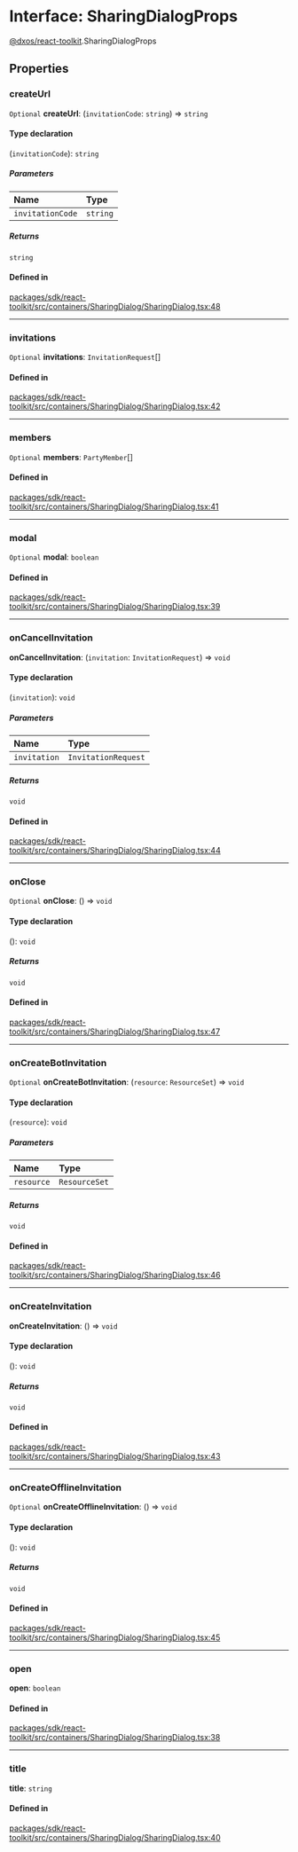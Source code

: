 # Interface: SharingDialogProps

[@dxos/react-toolkit](../modules/dxos_react_toolkit.md).SharingDialogProps

## Properties

### createUrl

 `Optional` **createUrl**: (`invitationCode`: `string`) => `string`

#### Type declaration

(`invitationCode`): `string`

##### Parameters

| Name | Type |
| :------ | :------ |
| `invitationCode` | `string` |

##### Returns

`string`

#### Defined in

[packages/sdk/react-toolkit/src/containers/SharingDialog/SharingDialog.tsx:48](https://github.com/dxos/dxos/blob/main/packages/sdk/react-toolkit/src/containers/SharingDialog/SharingDialog.tsx#L48)

___

### invitations

 `Optional` **invitations**: `InvitationRequest`[]

#### Defined in

[packages/sdk/react-toolkit/src/containers/SharingDialog/SharingDialog.tsx:42](https://github.com/dxos/dxos/blob/main/packages/sdk/react-toolkit/src/containers/SharingDialog/SharingDialog.tsx#L42)

___

### members

 `Optional` **members**: `PartyMember`[]

#### Defined in

[packages/sdk/react-toolkit/src/containers/SharingDialog/SharingDialog.tsx:41](https://github.com/dxos/dxos/blob/main/packages/sdk/react-toolkit/src/containers/SharingDialog/SharingDialog.tsx#L41)

___

### modal

 `Optional` **modal**: `boolean`

#### Defined in

[packages/sdk/react-toolkit/src/containers/SharingDialog/SharingDialog.tsx:39](https://github.com/dxos/dxos/blob/main/packages/sdk/react-toolkit/src/containers/SharingDialog/SharingDialog.tsx#L39)

___

### onCancelInvitation

 **onCancelInvitation**: (`invitation`: `InvitationRequest`) => `void`

#### Type declaration

(`invitation`): `void`

##### Parameters

| Name | Type |
| :------ | :------ |
| `invitation` | `InvitationRequest` |

##### Returns

`void`

#### Defined in

[packages/sdk/react-toolkit/src/containers/SharingDialog/SharingDialog.tsx:44](https://github.com/dxos/dxos/blob/main/packages/sdk/react-toolkit/src/containers/SharingDialog/SharingDialog.tsx#L44)

___

### onClose

 `Optional` **onClose**: () => `void`

#### Type declaration

(): `void`

##### Returns

`void`

#### Defined in

[packages/sdk/react-toolkit/src/containers/SharingDialog/SharingDialog.tsx:47](https://github.com/dxos/dxos/blob/main/packages/sdk/react-toolkit/src/containers/SharingDialog/SharingDialog.tsx#L47)

___

### onCreateBotInvitation

 `Optional` **onCreateBotInvitation**: (`resource`: `ResourceSet`) => `void`

#### Type declaration

(`resource`): `void`

##### Parameters

| Name | Type |
| :------ | :------ |
| `resource` | `ResourceSet` |

##### Returns

`void`

#### Defined in

[packages/sdk/react-toolkit/src/containers/SharingDialog/SharingDialog.tsx:46](https://github.com/dxos/dxos/blob/main/packages/sdk/react-toolkit/src/containers/SharingDialog/SharingDialog.tsx#L46)

___

### onCreateInvitation

 **onCreateInvitation**: () => `void`

#### Type declaration

(): `void`

##### Returns

`void`

#### Defined in

[packages/sdk/react-toolkit/src/containers/SharingDialog/SharingDialog.tsx:43](https://github.com/dxos/dxos/blob/main/packages/sdk/react-toolkit/src/containers/SharingDialog/SharingDialog.tsx#L43)

___

### onCreateOfflineInvitation

 `Optional` **onCreateOfflineInvitation**: () => `void`

#### Type declaration

(): `void`

##### Returns

`void`

#### Defined in

[packages/sdk/react-toolkit/src/containers/SharingDialog/SharingDialog.tsx:45](https://github.com/dxos/dxos/blob/main/packages/sdk/react-toolkit/src/containers/SharingDialog/SharingDialog.tsx#L45)

___

### open

 **open**: `boolean`

#### Defined in

[packages/sdk/react-toolkit/src/containers/SharingDialog/SharingDialog.tsx:38](https://github.com/dxos/dxos/blob/main/packages/sdk/react-toolkit/src/containers/SharingDialog/SharingDialog.tsx#L38)

___

### title

 **title**: `string`

#### Defined in

[packages/sdk/react-toolkit/src/containers/SharingDialog/SharingDialog.tsx:40](https://github.com/dxos/dxos/blob/main/packages/sdk/react-toolkit/src/containers/SharingDialog/SharingDialog.tsx#L40)
